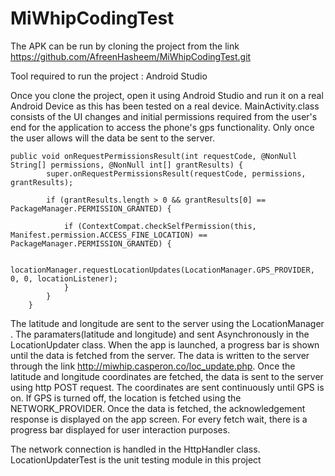 # MiWhipCodingTest
The APK can be run by cloning the project from the link https://github.com/AfreenHasheem/MiWhipCodingTest.git

Tool required to run the project : Android Studio

Once you clone the project, open it using Android Studio and run it on a real Android Device as this has been tested on a real device.
MainActivity.class consists of the UI changes and initial permissions required from the user's end for the application to access the phone's gps functionality. Only once the user allows will the data be sent to the server.



```
public void onRequestPermissionsResult(int requestCode, @NonNull String[] permissions, @NonNull int[] grantResults) {
        super.onRequestPermissionsResult(requestCode, permissions, grantResults);

        if (grantResults.length > 0 && grantResults[0] == PackageManager.PERMISSION_GRANTED) {

            if (ContextCompat.checkSelfPermission(this, Manifest.permission.ACCESS_FINE_LOCATION) == PackageManager.PERMISSION_GRANTED) {

                locationManager.requestLocationUpdates(LocationManager.GPS_PROVIDER, 0, 0, locationListener);
            }
        }
    }
```

The latitude and longitude are sent to the server using the LocationManager . The paramaters(latitude and longitude) and sent Asynchronously in the LocationUpdater class. When the app is launched, a progress bar is shown until the data is fetched from the server. The data is written to the server through the link http://miwhip.casperon.co/loc_update.php. Once the latitude and longitude coordinates are fetched, the data is sent to the server using http POST request. The coordinates are sent continuously until GPS is on. If GPS is turned off, the location is fetched using the NETWORK_PROVIDER.
Once the data is fetched, the acknowledgement response is displayed on the app screen. For every fetch wait, there is a progress bar displayed for user interaction purposes.

The network connection is handled in the HttpHandler class.
LocationUpdaterTest is the unit testing module in this project
